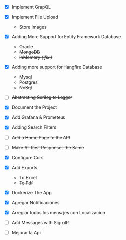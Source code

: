 - [x] Implement GrapQL
- [x] Implement File Upload
  - Store Images
- [x] Adding More Support for Entity Framework Database
  - Oracle
  - ~~MongoDB~~
  - ~~InMemory _( fix )_~~
- [x] Adding more support for Hangfire Database
  - Mysql
  - Postgres
  - ~~NoSql~~
- [ ] ~~Abstracting Serilog to Logger~~
- [x] Document the Project
- [x] Add Grafana & Prometeus
- [x] Adding Search Filters
- [ ] ~~Add a Home Page to the API~~
- [ ] ~~Make All Rest Responses the Same~~
- [x] Configure Cors
- [x] Add Exports
  - To Excel
  - ~~To Pdf~~
- [x] Dockerize The App
- [x] Agregar Notificaciones
- [x] Arreglar todos los mensajes con Localizacion
- [ ] Add Messages with SignalR

- [ ] Mejorar la Api
